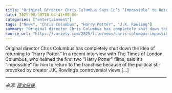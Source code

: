 ```yaml
---
title: "Original Director Chris Columbus Says It’s ‘Impossible’ to Return to ‘Harry Potter’ Because ‘It’s Gotten So Complicated With All the Political Stuff’: ‘Never Going to Happen’"
date: 2025-08-30T18:04:41+08:00
categories: ["entertainment"]
tags: ["News", "Chris Columbus", "Harry Potter", "J.K. Rowling"]
summary: "Original director Chris Columbus has completely shut down the idea of returning to &#8220;Harry Potter.&#8221; In a recent interview with The Times of London, Columbus, who helmed the first two &#8220"
source_url: "https://variety.com/2025/film/news/chris-columbus-impossible-return-harry-potter-political-1236503026/"
---
```


Original director Chris Columbus has completely shut down the idea of returning to &#8220;Harry Potter.&#8221; In a recent interview with The Times of London, Columbus, who helmed the first two &#8220;Harry Potter&#8221; films, said it&#8217;s &#8220;impossible&#8221; for him to return to the franchise because of the political stir provoked by creator J.K. Rowling&#8217;s controversial views [&#8230;]

---

*来源: [原文链接](https://variety.com/2025/film/news/chris-columbus-impossible-return-harry-potter-political-1236503026/)*
